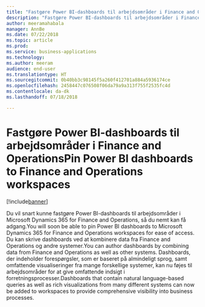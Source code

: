 ```yaml
---
title: "Fastgøre Power BI-dashboards til arbejdsområder i Finance and Operations"
description: "Fastgøre Power BI-dashboards til arbejdsområder i Finance and Operations"
author: meeramahabala
manager: AnnBe
ms.date: 07/22/2018
ms.topic: article
ms.prod: 
ms.service: business-applications
ms.technology: 
ms.author: meeram
audience: end-user
ms.translationtype: HT
ms.sourcegitcommit: 0b40bb3c98145f5a260f412701a884a5936174ce
ms.openlocfilehash: 2458447c076508f06da79a9a313f755f2535fc4d
ms.contentlocale: da-dk
ms.lasthandoff: 07/18/2018

---
```

# <a name="pin-power-bi-dashboards-to-finance-and-operations-workspaces"></a><span data-ttu-id="6f5b6-103">Fastgøre Power BI-dashboards til arbejdsområder i Finance and Operations</span><span class="sxs-lookup"><span data-stu-id="6f5b6-103">Pin Power BI dashboards to Finance and Operations workspaces</span></span>

[!include[banner](../../includes/banner.md)]

<span data-ttu-id="6f5b6-104">Du vil snart kunne fastgøre Power BI-dashboards til arbejdsområder i Microsoft Dynamics 365 for Finance and Operations, så du nemt kan få adgang.</span><span class="sxs-lookup"><span data-stu-id="6f5b6-104">You will soon be able to pin Power BI dashboards to Microsoft Dynamics 365 for Finance and Operations workspaces for ease of access.</span></span> <span data-ttu-id="6f5b6-105">Du kan skrive dashboards ved at kombinere data fra Finance and Operations og andre systemer.</span><span class="sxs-lookup"><span data-stu-id="6f5b6-105">You can author dashboards by combining data from Finance and Operations as well as other systems.</span></span> <span data-ttu-id="6f5b6-106">Dashboards, der indeholder forespørgsler, som er baseret på almindeligt sprog, samt omfattende visualiseringer fra mange forskellige systemer, kan nu føjes til arbejdsområder for at give omfattende indsigt i forretningsprocesser.</span><span class="sxs-lookup"><span data-stu-id="6f5b6-106">Dashboards that contain natural language-based queries as well as rich visualizations from many different systems can now be added to workspaces to provide comprehensive visibility into business processes.</span></span>

